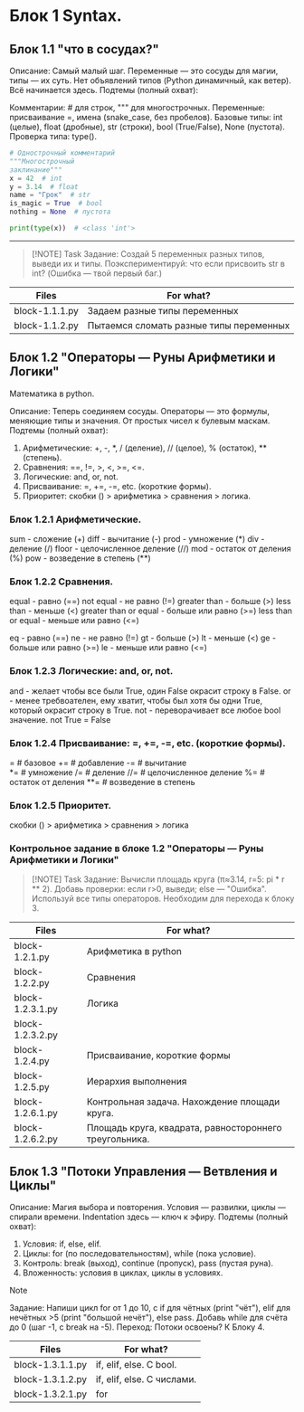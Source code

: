 # Блок 1 Syntax.
## Блок 1.1 "что в сосудах?"
Описание: Самый малый шаг. Переменные — это сосуды для магии, типы — их суть. Нет объявлений типов (Python динамичный, как ветер). Всё начинается здесь.
Подтемы (полный охват):

Комментарии: # для строк, """ для многострочных.
Переменные: присваивание =, имена (snake_case, без пробелов).
Базовые типы: int (целые), float (дробные), str (строки), bool (True/False), None (пустота).
Проверка типа: type().
```python
# Однострочный комментарий
"""Многострочный
заклинание"""
x = 42  # int
y = 3.14  # float
name = "Грок"  # str
is_magic = True  # bool
nothing = None  # пустота

print(type(x))  # <class 'int'>
```
---
> [!NOTE] Task
> Задание: Создай 5 переменных разных типов, выведи их и типы.
> Поэкспериментируй: что если присвоить str в int? (Ошибка — твой первый баг.)

| Files | For what? |
|--------- | ----------- |
| block-1.1.1.py | Задаем разные типы переменных |
| block-1.1.2.py | Пытаемся сломать разные типы переменных |

## Блок 1.2 "Операторы — Руны Арифметики и Логики"
Математика в python.

Описание: Теперь соединяем сосуды. Операторы — это формулы, меняющие типы и значения. От простых чисел к булевым маскам.
Подтемы (полный охват):

1. Арифметические: +, -, *, / (деление), // (целое), % (остаток), ** (степень).
2. Сравнения: ==, !=, >, <, >=, <=.
3. Логические: and, or, not.
4. Присваивание: =, +=, -=, etc. (короткие формы).
5. Приоритет: скобки () > арифметика > сравнения > логика.
### Блок 1.2.1 Арифметические.
sum - сложение (+)
diff - вычитание (-)
prod - умножение (*)
div - деление (/)
floor - целочисленное деление (//)
mod - остаток от деления (%)
pow - возведение в степень (**)
### Блок 1.2.2 Сравнения.
equal - равно (==)
not equal - не равно (!=)
greater than - больше (>)
less than - меньше (<)
greater than or equal - больше или равно (>=)
less than or equal - меньше или равно (<=)

eq - равно (==)
ne - не равно (!=)
gt - больше (>)
lt - меньше (<)
ge - больше или равно (>=)
le - меньше или равно (<=)
### Блок 1.2.3 Логические: and, or, not.
and - желает чтобы все были True, один False окрасит строку в False.
or - менее требвоателен, ему хватит, чтобы был хотя бы одни True, который окрасит строку в True.
not - переворачивает все любое bool значение. 
not True = False
### Блок 1.2.4 Присваивание: =, +=, -=, etc. (короткие формы).
=   # базовое
+=  # добавление
-=  # вычитание  
*=  # умножение
/=  # деление
//= # целочисленное деление
%=  # остаток от деления
**= # возведение в степень
### Блок 1.2.5 Приоритет.
скобки () > арифметика > сравнения > логика
### Контрольное задание в блоке 1.2 "Операторы — Руны Арифметики и Логики"
> [!NOTE] Task
> Задание: Вычисли площадь круга (π≈3.14, r=5: pi * r ** 2).
> Добавь проверки: если r>0, выведи; else — "Ошибка". Используй все типы операторов.
> Необходим для перехода к блоку 3.

| Files | For what? |
|--------- | ----------- |
| block-1.2.1.py | Арифметика в python |
| block-1.2.2.py | Сравнения |
| block-1.2.3.1.py | Логика |
|block-1.2.3.2.py | |
| block-1.2.4.py | Присваивание, короткие формы|
| block-1.2.5.py | Иерархия выполнения |
| block-1.2.6.1.py | Контрольная задача. Нахождение площади круга. |
| block-1.2.6.2.py | Площадь круга, квадрата, равностороннего треугольника. |

## Блок 1.3 "Потоки Управления — Ветвления и Циклы"
Описание: Магия выбора и повторения. Условия — развилки, циклы — спирали времени. Indentation здесь — ключ к эфиру.
Подтемы (полный охват):

1. Условия: if, else, elif.
2. Циклы: for (по последовательностям), while (пока условие).
3. Контроль: break (выход), continue (пропуск), pass (пустая руна).
4. Вложенность: условия в циклах, циклы в условиях.
> [!NOTE]
> Задание: Напиши цикл for от 1 до 10, с if для чётных (print "чёт"),
> elif для нечётных >5 (print "большой нечёт"), else pass. 
> Добавь while для счёта до 0 (шаг -1, с break на -5).
> Переход: Потоки освоены? К Блоку 4.

| Files | For what? |
|--------- | ----------- |
| block-1.3.1.1.py | if, elif, else. С bool. |
| block-1.3.1.2.py | if, elif, else. С числами.|
| block-1.3.2.1.py | for |
